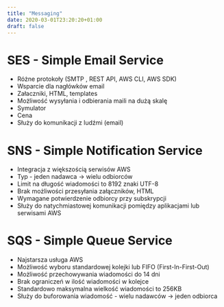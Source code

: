 ```yaml
---
title: "Messaging"
date: 2020-03-01T23:20:20+01:00
draft: false
---
```


# SES - Simple Email Service
- Różne protokoły (SMTP , REST API, AWS CLI, AWS SDK)
- Wsparcie dla nagłówków email
- Załaczniki, HTML, templates
- Możliwość wysyłania i odbierania maili na dużą skalę
- Symulator
- Cena
- Służy do komunikacji z ludźmi (email)
# SNS - Simple Notification Service
- Integracja z większością serwisów AWS
- Typ - jeden nadawca -> wielu odbiorców
- Limit na długość wiadomości to 8192 znaki UTF-8
- Brak możliwości przesyłania załączników, HTML
- Wymagane potwierdzenie odbiorcy przy subskrypcji
- Służy do natychmiastowej komunikacji pomiędzy aplikacjami lub serwisami AWS
# SQS - Simple Queue Service
- Najstarsza usługa AWS
- Możliwość wyboru standardowej kolejki lub FIFO (First-In-First-Out)
- Możliwość przechowywania wiadomości do 14 dni
- Brak ograniczeń w ilość wiadomości w kolejce
- Standardowo maksymalna wielkość wiadomości to 256KB
- Służy do buforowania wiadomość - wielu nadawców -> jeden odbiorca